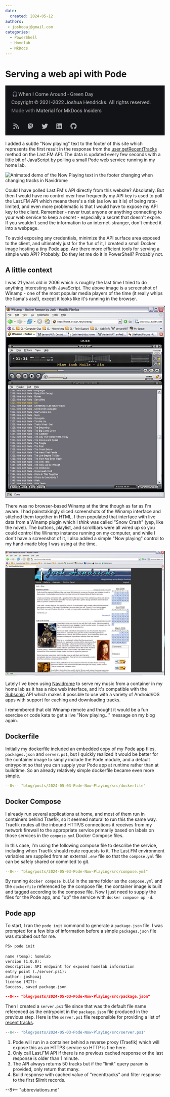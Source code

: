 ```yaml
---
date:
  created: 2024-05-12
authors:
 - joshooaj@gmail.com
categories:
  - PowerShell
  - Homelab
  - MkDocs
---
```


# Serving a web api with Pode

![Screenshot of this blog's footer with the now-playing text "When I Come Around" by Green Day](2024-05-03-Pode-Now-Playing.png)

I added a subtle "Now playing" text to the footer of this site which represents the first result in the response from
the [user.getRecentTracks](https://www.last.fm/api/show/user.getRecentTracks) method on the Last.FM API. The data is
updated every few seconds with a little bit of JavaScript by polling a small Pode web service running in my home lab.

<!-- more -->

![Animated demo of the Now Playing text in the footer changing when changing tracks in Navidrome](./now-playing.gif)

Could I have polled Last.FM's API directly from this website? Absolutely. But then I would have no control over how
frequently my API key is used to poll the Last.FM API which means there's a risk (as low as it is) of being
rate-limited, and even more problematic is that I would have to expose my API key to the client. Remember - never trust
anyone or anything connecting to your web service to keep a secret - especially a secret that doesn't expire. If you
wouldn't send the information to an internet-stranger, don't embed it into a webpage.

To avoid exposing any credentials, minimize the API surface area exposed to the client, and ultimately just for the fun
of it, I created a small Docker image hosting a tiny [Pode app](https://github.com/Badgerati/Pode). Are there more
efficient tools for serving a simple web API? Probably. Do they let me do it in PowerShell? Probably not.

## A little context

I was 21 years old in 2006 which is roughly the last time I tried to do anything interesting with JavaScript. The above
image is a screenshot of Winamp - one of the most popular media players of the time (it really whips the
llama's ass!), except it looks like it's running in the browser.

![A screenshot of the Winamp user interface reproduced as a web application](./winamp-in-browser.jpg)

There was no browser-based Winamp at the time though as far as I'm aware. I had painstakingly sliced screenshots of the
Winamp interface and stitched them together in HTML. I then populated that interface with live data from a Winamp plugin
which I _think_ was called "Snow Crash" (yep, like the novel). The buttons, playlist, and scrollbars were all wired up
so you could control the Winamp instance running on my computer, and while I don't have a screenshot of it, I also added
a simple "Now playing" control to my hand-made blog I was using at the time.

![A screenshot of my 2005/2006 hand-made blog](./old-blog.jpg)

Lately I've been using [Navidrome](https://github.com/navidrome/navidrome) to serve my music from a container in my home
lab as it has a nice web interface, and it's compatible with the [Subsonic](https://www.subsonic.org/pages/index.jsp)
API which makes it possible to use with a variety of Android/iOS apps with support for caching and downloading tracks.

I remembered that old Winamp remote and thought it would be a fun exercise or code kata to get a live "Now playing..."
message on my blog again.

## Dockerfile

Initially my dockerfile included an embedded copy of my Pode app files, `packages.json` and `server.ps1`, but I quickly
realized it would be better for the container image to simply include the Pode module, and a default entrypoint so that
you can supply your Pode app at runtime rather than at buildtime. So an already relatively simple dockerfile became even
more simple.

```yaml title="File: Dockerfile" linenums="1"
--8<-- "blog/posts/2024-05-03-Pode-Now-Playing/src/dockerfile"
```

## Docker Compose

I already run several applications at home, and most of them run in containers behind Traefik, so it seemed natural to
run this the same way. Traefik routes all the inbound HTTP/S connections it receives from my network firewall to the
appropriate service primarily based on labels on those services in the `compose.yml` Docker Compose files.

In this case, I'm using the following compose file to describe the service, including when Traefik should route
requests to it. The Last.FM environment variables are supplied from an external `.env` file so that the `compose.yml`
file can be safely shared or commited to git.

```yaml title="File: compose.yml" linenums="1"
--8<-- "blog/posts/2024-05-03-Pode-Now-Playing/src/compose.yml"
```

By running `docker compose build` in the same folder as the `compose.yml` and the `dockerfile` referenced by the compose
file, the container image is built and tagged according to the compose file. Now I just need to supply the files for the
Pode app, and "up" the service with `docker compose up -d`.

## Pode app

To start, I ran the `pode init` command to generate a `package.json` file. I was prompted for a few bits of information before a simple `packages.json` file was stubbed out for me.

```plaintext title="pode init"
PS> pode init

name (temp): homelab
version (1.0.0):
description: API endpoint for exposed homelab information
entry point (./server.ps1):
author: joshooaj
license (MIT):
Success, saved package.json
```

```json title="File: app/package.json" linenums="1"
--8<-- "blog/posts/2024-05-03-Pode-Now-Playing/src/package.json"
```

Then I created a `server.ps1` file since that was the default file name referenced as the entrypoint in the
`package.json` file produced in the previous step. Here is the `server.ps1` file responsible for providing a list of
[recent tracks](https://homelab.joshooaj.com/music/recenttracks).

```powershell title="File: app/server.ps1" linenums="1"
--8<-- "blog/posts/2024-05-03-Pode-Now-Playing/src/server.ps1"
```

1. Pode will run in a container behind a reverse proxy (Traefik) which will expose this as an HTTPS service so HTTP is
   fine here.
2. Only call Last.FM API if there is no previous cached response or the last response is older than 1 minute.
3. The API always returns 50 tracks but if the "limit" query param is provided, only return that many.
4. Build response with cached value of "recenttracks" and filter response to the first $limit records.

--8<-- "abbreviations.md"

